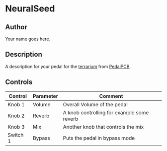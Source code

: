 # NeuralSeed
## Author

Your name goes here.

## Description

A description for your pedal for the [terrarium](https://www.pedalpcb.com/product/pcb351/) from [PedalPCB](https://www.pedalpcb.com).

## Controls

| Control | Parameter | Comment |
| --- | --- | --- |
| Knob 1 | Volume | Overall Volume of the pedal |
| Knob 2 | Reverb | A knob controlling for example some reverb |
| Knob 3 | Mix | Another knob that controls the mix |
| Switch 1 | Bypass | Puts the pedal in bypass mode |